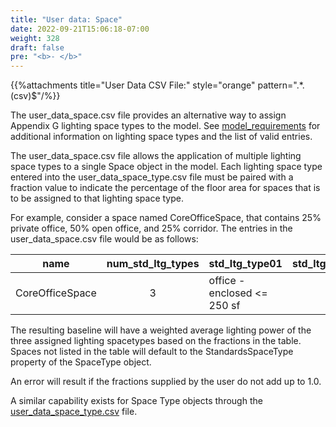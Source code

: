 ```yaml
---
title: "User data: Space"
date: 2022-09-21T15:06:18-07:00
weight: 328
draft: false
pre: "<b>- </b>"
---
```


{{%attachments title="User Data CSV File:" style="orange" pattern=".*\.(csv)$"/%}}

The user_data_space.csv file provides an alternative way to assign Appendix G lighting space types to the model. See [model_requirements](/BEM-for-PRM/user_guide/model_requirements/standards_space_type) for additional information on lighting space types and the list of valid entries.

The user_data_space.csv file allows the application of multiple lighting space types to a single Space object in the model. Each lighting space type entered into the user_data_space_type.csv file must be paired with a fraction value to indicate the percentage of the floor area for spaces that is to be assigned to that lighting space type.

For example, consider a space named CoreOfficeSpace, that contains 25% private office, 50% open office, and 25% corridor. The entries in the user_data_space.csv file would be as follows:

|name|num_std_ltg_types|std_ltg_type01|std_ltg_type_frac01|std_ltg_type02|std_ltg_type_frac02|std_ltg_type03|std_ltg_type_frac03|
|----|:---------------:|--------------|:-------------------:|--------------|:-------------------:|--------------|:------------------:|
|CoreOfficeSpace| 3 |office - enclosed <= 250 sf|0.25|office - open|0.50|corridor - all other|0.25|

The resulting baseline will have a weighted average lighting power of the three assigned lighting spacetypes based on the fractions in the table. Spaces not listed in the table will default to the StandardsSpaceType property of the SpaceType object.

An error will result if the fractions supplied by the user do not add up to 1.0.

A similar capability exists for Space Type objects through the [user_data_space_type.csv](/BEM-for-PRM/user_guide/add_compliance_data/user_data_space_type) file.

